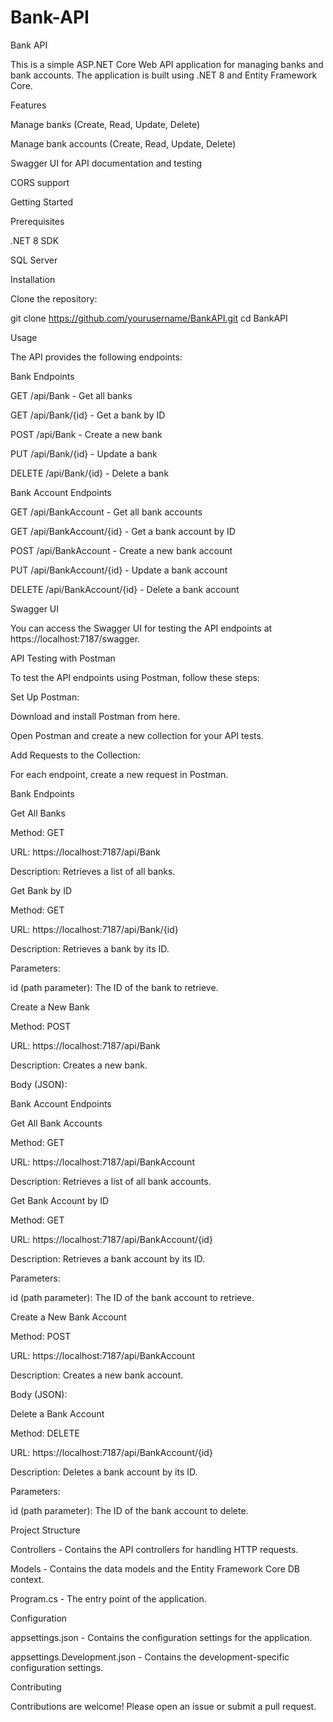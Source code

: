 # Bank-API
Bank API

This is a simple ASP.NET Core Web API application for managing banks and bank accounts. The application is built using .NET 8 and Entity Framework Core.

Features

Manage banks (Create, Read, Update, Delete)

Manage bank accounts (Create, Read, Update, Delete)

Swagger UI for API documentation and testing

CORS support

Getting Started

Prerequisites

.NET 8 SDK

SQL Server

Installation

Clone the repository:

git clone https://github.com/yourusername/BankAPI.git
cd BankAPI

Usage

The API provides the following endpoints:

Bank Endpoints

GET /api/Bank - Get all banks

GET /api/Bank/{id} - Get a bank by ID

POST /api/Bank - Create a new bank

PUT /api/Bank/{id} - Update a bank

DELETE /api/Bank/{id} - Delete a bank

Bank Account Endpoints

GET /api/BankAccount - Get all bank accounts

GET /api/BankAccount/{id} - Get a bank account by ID

POST /api/BankAccount - Create a new bank account

PUT /api/BankAccount/{id} - Update a bank account

DELETE /api/BankAccount/{id} - Delete a bank account

Swagger UI

You can access the Swagger UI for testing the API endpoints at https://localhost:7187/swagger.

API Testing with Postman

To test the API endpoints using Postman, follow these steps:

Set Up Postman:

Download and install Postman from here.

Open Postman and create a new collection for your API tests.

Add Requests to the Collection:

For each endpoint, create a new request in Postman.

Bank Endpoints

Get All Banks

Method: GET

URL: https://localhost:7187/api/Bank

Description: Retrieves a list of all banks.

Get Bank by ID

Method: GET

URL: https://localhost:7187/api/Bank/{id}

Description: Retrieves a bank by its ID.

Parameters:

id (path parameter): The ID of the bank to retrieve.

Create a New Bank

Method: POST

URL: https://localhost:7187/api/Bank

Description: Creates a new bank.

Body (JSON):

Bank Account Endpoints

Get All Bank Accounts

Method: GET

URL: https://localhost:7187/api/BankAccount

Description: Retrieves a list of all bank accounts.

Get Bank Account by ID

Method: GET

URL: https://localhost:7187/api/BankAccount/{id}

Description: Retrieves a bank account by its ID.

Parameters:

id (path parameter): The ID of the bank account to retrieve.

Create a New Bank Account

Method: POST

URL: https://localhost:7187/api/BankAccount

Description: Creates a new bank account.

Body (JSON):

Delete a Bank Account

Method: DELETE

URL: https://localhost:7187/api/BankAccount/{id}

Description: Deletes a bank account by its ID.

Parameters:

id (path parameter): The ID of the bank account to delete.

Project Structure

Controllers - Contains the API controllers for handling HTTP requests.

Models - Contains the data models and the Entity Framework Core DB context.

Program.cs - The entry point of the application.

Configuration

appsettings.json - Contains the configuration settings for the application.

appsettings.Development.json - Contains the development-specific configuration settings.

Contributing

Contributions are welcome! Please open an issue or submit a pull request.


